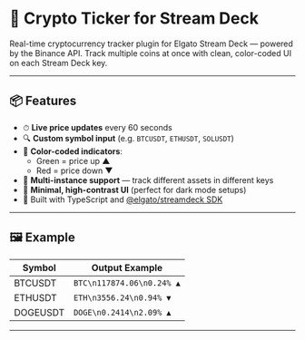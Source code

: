 # 🚀 Crypto Ticker for Stream Deck

Real-time cryptocurrency tracker plugin for Elgato Stream Deck — powered by the Binance API. Track multiple coins at once with clean, color-coded UI on each Stream Deck key.

---

## 📦 Features

- ⏱ **Live price updates** every 60 seconds
- 🔍 **Custom symbol input** (e.g. `BTCUSDT`, `ETHUSDT`, `SOLUSDT`)
- 🎨 **Color-coded indicators**:
  - Green = price up ▲  
  - Red = price down ▼  
- 🧩 **Multi-instance support** — track different assets in different keys
- 🖤 **Minimal, high-contrast UI** (perfect for dark mode setups)
- 🧠 Built with TypeScript and [@elgato/streamdeck SDK](https://github.com/elgato/streamdeck)

---

## 🖼️ Example

| Symbol | Output Example     |
|--------|--------------------|
| BTCUSDT | `BTC\n117874.06\n0.24% ▲` |
| ETHUSDT | `ETH\n3556.24\n0.94% ▼`   |
| DOGEUSDT | `DOGE\n0.2414\n2.09% ▲`  |

---
